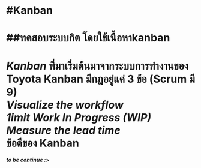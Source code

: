 #Kanban
======

##ทดสอบระบบกิต โดยใช้เนื้อหาkanban
============================
*Kanban* ที่มาเริ่มต้นมาจากระบบการทำงานของ Toyota
Kanban มีกฎอยู่แค่ 3 ข้อ (Scrum มี 9)   
*Visualize the workflow*    
*1imit Work In Progress (WIP)*   
*Measure the lead time*   
ข้อดีของ Kanban
==============

***to be continue :>***
